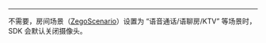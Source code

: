 <Title>调用 createEngine 接口创建引擎时，如果将房间场景设置为 “语音通话/语聊房/KTV” 等场景时，还需要主动调用 “enableCamera” 接口关闭摄像头吗？</Title>



- - -

不需要，房间场景（[ZegoScenario](https://doc-zh.zego.im/article/api?doc=Express_Video_SDK_API~java_android~enum~ZegoScenario)）设置为 “语音通话/语聊房/KTV” 等场景时，SDK 会默认关闭摄像头。